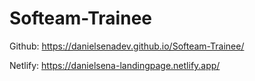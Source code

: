 # Softeam-Trainee
Github: https://danielsenadev.github.io/Softeam-Trainee/

Netlify: https://danielsena-landingpage.netlify.app/
